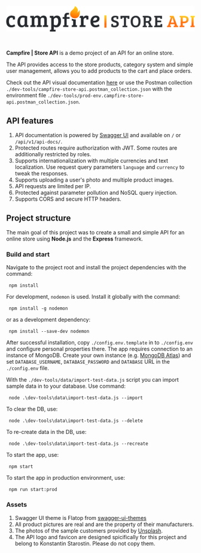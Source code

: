 <p align="center">
  <img src="/public/img/campfire_logo.png" alt="Campfire Store API"/>
</p>
<br/>

**Campfire | Store API** is a demo project of an API for an online store.

The API provides access to the store products, category system and simple user management, allows you to add products to the cart and place orders.

Check out the API visual documentation [here](http://ec2-51-20-52-104.eu-north-1.compute.amazonaws.com/api/v1/api-docs/) or use the Postman collection `./dev-tools/campfire-store-api.postman_collection.json` with the environment file `./dev-tools/prod-env.campfire-store-api.postman_collection.json`.

## API features

1. API documentation is powered by [Swagger UI](https://swagger.io/tools/swagger-ui/) and available on `/` or `/api/v1/api-docs/`.
2. Protected routes require authorization with JWT. Some routes are additionally restricted by roles.
3. Supports internationalization with multiple currencies and text localization. Use request query parameters `language` and `currency` to tweak the responses.
4. Supports uploading a user's photo and multiple product images.
5. API requests are limited per IP.
6. Protected against parameter pollution and NoSQL query injection.
7. Supports CORS and secure HTTP headers.

## Project structure

The main goal of this project was to create a small and simple API for an online store using **Node.js** and the **Express** framework.

### Build and start

Navigate to the project root and install the project dependencies with the command:

```
 npm install
```

For development, `nodemon` is used. Install it globally with the command:

```
 npm install -g nodemon
```

or as a development dependency:

```
 npm install --save-dev nodemon
```

After successful installation, copy `./config.env.template` in to `./config.env` and configure personal properties there.
The app requires connection to an instance of MongoDB. Create your own instance (e.g. [MongoDB Atlas](https://www.mongodb.com/products/platform/atlas-database)) and set `DATABASE_USERNAME`, `DATABASE_PASSWORD` and `DATABASE` URL in the `./config.env` file.

With the `./dev-tools/data/import-test-data.js` script you can import sample data in to your database. Use command:

```
 node .\dev-tools\data\import-test-data.js --import
```

To clear the DB, use:

```
 node .\dev-tools\data\import-test-data.js --delete
```

To re-create data in the DB, use:

```
 node .\dev-tools\data\import-test-data.js --recreate
```

To start the app, use:

```
 npm start
```

To start the app in production environment, use:

```
 npm run start:prod
```

### Assets

1. Swagger UI theme is Flatop from [swagger-ui-themes](https://github.com/ostranme/swagger-ui-themes)
2. All product pictures are real and are the property of their manufacturers.
3. The photos of the sample customers provided by [Unsplash](https://unsplash.com/).
4. The API logo and favicon are designed spicifically for this project and belong to Konstantin Starostin. Please do not copy them.
